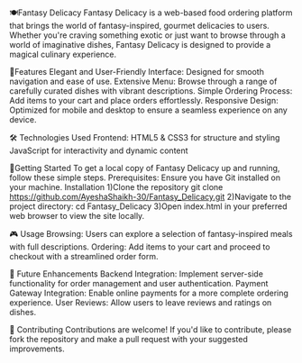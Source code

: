 🍽️Fantasy Delicacy
Fantasy Delicacy is a web-based food ordering platform that brings the world of fantasy-inspired, gourmet delicacies to users.
Whether you're craving something exotic or just want to browse through a world of imaginative dishes, Fantasy Delicacy is designed to provide a magical culinary experience.

🌟Features
Elegant and User-Friendly Interface: Designed for smooth navigation and ease of use.
Extensive Menu: Browse through a range of carefully curated dishes with vibrant descriptions.
Simple Ordering Process: Add items to your cart and place orders effortlessly.
Responsive Design: Optimized for mobile and desktop to ensure a seamless experience on any device.

🛠️ Technologies Used
Frontend:
HTML5 & CSS3 for structure and styling
JavaScript for interactivity and dynamic content

🚀Getting Started
To get a local copy of Fantasy Delicacy up and running, follow these simple steps.
Prerequisites:
Ensure you have Git installed on your machine.
Installation
1)Clone the repository
git clone https://github.com/AyeshaShaikh-30/Fantasy_Delicacy.git
2)Navigate to the project directory:
cd Fantasy_Delicacy
3)Open index.html in your preferred web browser to view the site locally.

🎮 Usage
Browsing: Users can explore a selection of fantasy-inspired meals with full descriptions.
Ordering: Add items to your cart and proceed to checkout with a streamlined order form.

🚧 Future Enhancements
Backend Integration: Implement server-side functionality for order management and user authentication.
Payment Gateway Integration: Enable online payments for a more complete ordering experience.
User Reviews: Allow users to leave reviews and ratings on dishes.

🤝 Contributing
Contributions are welcome! If you'd like to contribute, please fork the repository and make a pull request with your suggested improvements.


